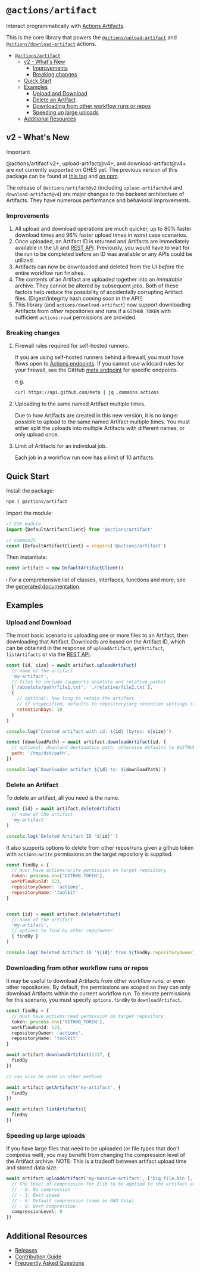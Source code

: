 # `@actions/artifact`

Interact programmatically with [Actions Artifacts](https://docs.github.com/en/actions/using-workflows/storing-workflow-data-as-artifacts).

This is the core library that powers the [`@actions/upload-artifact`](https://github.com/actions/upload-artifact) and [`@actions/download-artifact`](https://github.com/actions/download-artifact) actions.


- [`@actions/artifact`](#actionsartifact)
  - [v2 - What's New](#v2---whats-new)
    - [Improvements](#improvements)
    - [Breaking changes](#breaking-changes)
  - [Quick Start](#quick-start)
  - [Examples](#examples)
    - [Upload and Download](#upload-and-download)
    - [Delete an Artifact](#delete-an-artifact)
    - [Downloading from other workflow runs or repos](#downloading-from-other-workflow-runs-or-repos)
    - [Speeding up large uploads](#speeding-up-large-uploads)
  - [Additional Resources](#additional-resources)
## v2 - What's New

> [!IMPORTANT]
> @actions/artifact v2+, upload-artifact@v4+, and download-artifact@v4+ are not currently supported on GHES yet. The previous version of this package can be found at [this tag](https://github.com/actions/toolkit/tree/@actions/artifact@1.1.2/packages/artifact) and [on npm](https://www.npmjs.com/package/@actions/artifact/v/1.1.2).

The release of `@actions/artifact@v2` (including `upload-artifact@v4` and `download-artifact@v4`) are major changes to the backend architecture of Artifacts. They have numerous performance and behavioral improvements.

### Improvements

1. All upload and download operations are much quicker, up to 80% faster download times and 96% faster upload times in worst case scenarios.
2. Once uploaded, an Artifact ID is returned and Artifacts are immediately available in the UI and [REST API](https://docs.github.com/en/rest/actions/artifacts). Previously, you would have to wait for the run to be completed before an ID was available or any APIs could be utilized.
3. Artifacts can now be downloaded and deleted from the UI _before_ the entire workflow run finishes.
4. The contents of an Artifact are uploaded together into an _immutable_ archive. They cannot be altered by subsequent jobs. Both of these factors help reduce the possibility of accidentally corrupting Artifact files. (Digest/integrity hash coming soon in the API!)
5. This library (and `actions/download-artifact`) now support downloading Artifacts from _other_ repositories and runs if a `GITHUB_TOKEN` with sufficient `actions:read` permissions are provided.

### Breaking changes

1. Firewall rules required for self-hosted runners.

    If you are using self-hosted runners behind a firewall, you must have flows open to [Actions endpoints](https://docs.github.com/en/actions/hosting-your-own-runners/managing-self-hosted-runners/about-self-hosted-runners#communication-between-self-hosted-runners-and-github). If you cannot use wildcard rules for your firewall, see the GitHub [meta endpoint](https://api.github.com/meta) for specific endpoints.

    e.g.

    ```bash
    curl https://api.github.com/meta | jq .domains.actions
    ```

2. Uploading to the same named Artifact multiple times.

    Due to how Artifacts are created in this new version, it is no longer possible to upload to the same named Artifact multiple times. You must either split the uploads into multiple Artifacts with different names, or only upload once.

3. Limit of Artifacts for an individual job.

    Each job in a workflow run now has a limit of 10 artifacts.

## Quick Start

Install the package:

```bash
npm i @actions/artifact
```

Import the module:

```js
// ES6 module
import {DefaultArtifactClient} from '@actions/artifact'

// CommonJS
const {DefaultArtifactClient} = require('@actions/artifact')
```

Then instantiate:

```js
const artifact = new DefaultArtifactClient()
```

ℹ️ For a comprehensive list of classes, interfaces, functions and more, see the [generated documentation](./docs/generated/README.md).

## Examples

### Upload and Download

The most basic scenario is uploading one or more files to an Artifact, then downloading that Artifact. Downloads are based on the Artifact ID, which can be obtained in the response of `uploadArtifact`, `getArtifact`, `listArtifacts` or via the [REST API](https://docs.github.com/en/rest/actions/artifacts).

```js
const {id, size} = await artifact.uploadArtifact(
  // name of the artifact
  'my-artifact',
  // files to include (supports absolute and relative paths)
  ['/absolute/path/file1.txt', './relative/file2.txt'],
  {
    // optional: how long to retain the artifact
    // if unspecified, defaults to repository/org retention settings (the limit of this value)
    retentionDays: 10
  }
)

console.log(`Created artifact with id: ${id} (bytes: ${size}`)

const {downloadPath} = await artifact.downloadArtifact(id, {
  // optional: download destination path. otherwise defaults to $GITHUB_WORKSPACE
  path: '/tmp/dst/path',
})

console.log(`Downloaded artifact ${id} to: ${downloadPath}`)
```

### Delete an Artifact

To delete an artifact, all you need is the name.

```js
const {id} = await artifact.deleteArtifact(
  // name of the artifact
  'my-artifact'
)

console.log(`Deleted Artifact ID '${id}'`)
```

It also supports options to delete from other repos/runs given a github token with `actions:write` permissions on the target repository is supplied.

```js
const findBy = {
  // must have actions:write permission on target repository
  token: process.env['GITHUB_TOKEN'],
  workflowRunId: 123,
  repositoryOwner: 'actions',
  repositoryName: 'toolkit'
}


const {id} = await artifact.deleteArtifact(
  // name of the artifact
  'my-artifact',
  // options to find by other repo/owner
  { findBy }
)

console.log(`Deleted Artifact ID '${id}' from ${findBy.repositoryOwner}/ ${findBy.repositoryName}`)
```

### Downloading from other workflow runs or repos

It may be useful to download Artifacts from other workflow runs, or even other repositories. By default, the permissions are scoped so they can only download Artifacts within the current workflow run. To elevate permissions for this scenario, you must specify `options.findBy` to `downloadArtifact`.

```ts
const findBy = {
  // must have actions:read permission on target repository
  token: process.env['GITHUB_TOKEN'],
  workflowRunId: 123,
  repositoryOwner: 'actions',
  repositoryName: 'toolkit'
}

await artifact.downloadArtifact(1337, {
  findBy
})

// can also be used in other methods

await artifact.getArtifact('my-artifact', {
  findBy
})

await artifact.listArtifacts({
  findBy
})
```

### Speeding up large uploads

If you have large files that need to be uploaded (or file types that don't compress well), you may benefit from changing the compression level of the Artifact archive. NOTE: This is a tradeoff between artifact upload time and stored data size.

```ts
await artifact.uploadArtifact('my-massive-artifact', ['big_file.bin'], {
  // The level of compression for Zlib to be applied to the artifact archive.
  // - 0: No compression
  // - 1: Best speed
  // - 6: Default compression (same as GNU Gzip)
  // - 9: Best compression
  compressionLevel: 0
})
```

## Additional Resources

- [Releases](./RELEASES.md)
- [Contribution Guide](./CONTRIBUTIONS.md)
- [Frequently Asked Questions](./docs/faq.md)
